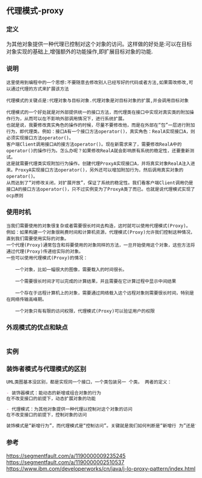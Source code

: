 ## 代理模式-proxy

### 定义
为其他对象提供一种代理已控制对这个对象的访问。这样做的好处是:可以在目标对象实现的基础上,增强额外的功能操作,即扩展目标对象的功能.

### 说明
```
这里使用到编程中的一个思想:不要随意去修改别人已经写好的代码或者方法,如果需改修改,可以通过代理的方式来扩展该方法

代理模式的关键点是:代理对象与目标对象.代理对象是对目标对象的扩展,并会调用目标对象

代理模式的一个好处就是对外部提供统一的接口方法，而代理类在接口中实现对真实类的附加操作行为，从而可以在不影响外部调用情况下，进行系统扩展。
也就是说，我要修改真实角色的操作的时候，尽量不要修改他，而是在外部在“包”一层进行附加行为，即代理类。例如：接口A有一个接口方法operator()，真实角色：RealA实现接口A，则必须实现接口方法operator()。
客户端Client调用接口A的接方法operator()。现在新需求来了，需要修改RealA中的operator()的操作行为。怎么办呢？如果修改RealA就会影响原有系统的稳定性，还要重新测试。
这是就需要代理类实现附加行为操作。创建代理ProxyA实现接口A，并将真实对象RealA注入进来。ProxyA实现接口方法operator()，另外还可以增加附加行为，然后调用真实对象的operator()。
从而达到了“对修改关闭，对扩展开放”，保证了系统的稳定性。我们看客户端Client调用仍是接口A的接口方法operator()，只不过实例变为了ProxyA类了而已。也就是说代理模式实现了ocp原则
```


### 使用时机
```
当我们需要使用的对象很复杂或者需要很长时间去构造，这时就可以使用代理模式(Proxy)。
例如：如果构建一个对象很耗费时间和计算机资源，代理模式(Proxy)允许我们控制这种情况，直到我们需要使用实际的对象。
一个代理(Proxy)通常包含和将要使用的对象同样的方法，一旦开始使用这个对象，这些方法将通过代理(Proxy)传递给实际的对象。
一些可以使用代理模式(Proxy)的情况：

　　一个对象，比如一幅很大的图像，需要载入的时间很长。　　　　

　　一个需要很长时间才可以完成的计算结果，并且需要在它计算过程中显示中间结果

　　一个存在于远程计算机上的对象，需要通过网络载入这个远程对象则需要很长时间，特别是在网络传输高峰期。

　　一个对象只有有限的访问权限，代理模式(Proxy)可以验证用户的权限
```

### 外观模式的优点和缺点
```$xslt    

```

### 实例


### 装饰者模式与代理模式的区别
```markdown
UML类图基本没区别，都是实现同一个接口，一个类包装另一 个类。 两者的定义：

- 装饰器模式：能动态的新增或组合对象的行为
在不改变接口的前提下，动态扩展对象的功能

- 代理模式：为其他对象提供一种代理以控制对这个对象的访问
在不改变接口的前提下，控制对象的访问

装饰模式是“新增行为”，而代理模式是“控制访问”。关键就是我们如何判断是“新增行 为”还是“控制访问”。你在一个地方写装饰，大家就知道这是在增加功能，你写代理，大 家就知道是在限制。
```


### 参考
https://segmentfault.com/a/1190000009235245
https://segmentfault.com/a/1190000002510537
https://www.ibm.com/developerworks/cn/java/j-lo-proxy-pattern/index.html
